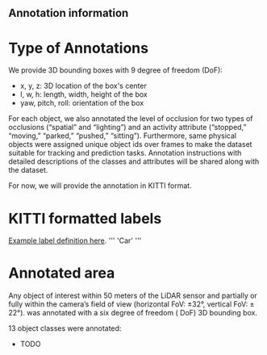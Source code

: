 ## Annotation information

# Type of Annotations
We provide 3D bounding boxes with 9 degree of freedom (DoF):
* x, y, z: 3D location of the box's center 
* l, w, h: length, width, height of the box
* yaw, pitch, roll: orientation of the box

For each object, we also annotated the level of occlusion for two types of occlusions (“spatial” and “lighting”) and an activity attribute (“stopped,” “moving,” “parked,” “pushed,” “sitting”). 
Furthermore, same physical objects were assigned unique object ids over frames to make the dataset suitable for tracking and prediction tasks. 
Annotation instructions with detailed descriptions of the classes and attributes will be shared along with the dataset.

For now, we will provide the annotation in KITTI format.

# KITTI formatted labels
[Example label definition here](https://github.com/bostondiditeam/kitti/blob/master/resources/devkit_object/readme.txt).
'''
'Car' 
'''


# Annotated area
Any object of interest within 50 meters of the LiDAR sensor and partially or fully within the camera’s field of view (horizontal FoV: ±32°, vertical FoV: ± 22°). 
was annotated with a six degree of freedom ( DoF) 3D bounding box. 

13 object classes were annotated:
* TODO
